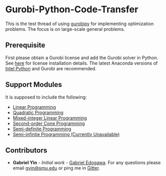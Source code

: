 # Gurobi-Python-Code-Transfer
This is the test thread of using [gurobipy](https://www.gurobi.com/documentation/8.1/quickstart_mac/the_gurobi_python_interfac.html) for implementing optimization problems. The focus is on large-scale general problems.

## Prerequisite

First please obtain a Gurobi license and add the Gurobi solver in Python. See [here](https://www.gurobi.com/downloads/?campaignid=193283256&adgroupid=78789908776&creative=384430929835&keyword=%2Bgurobi%20%2Blicense&matchtype=b&gclid=Cj0KCQjwgNXtBRC6ARIsAIPP7RuBbFS-39QRu_SoVFGnKeAv1J2tg8p9JoY6pvsbZ6vhbP2O1N0KzAUaArVhEALw_wcB) for license installation details. The latest Anaconda versions of [Intel Python](https://software.intel.com/en-us/distribution-for-python) and Gurobi are recommended. 

## Support Modules

It is supposed to include the following:

* [Linear Programming](http://en.wikipedia.org/wiki/Linear_programming)
* [Quadratic Programming](https://en.wikipedia.org/wiki/Quadratic_programming)
* [Mixed-integer Linear Programming](https://en.wikipedia.org/wiki/Integer_programming)
* [Second-order Cone Programming](https://en.wikipedia.org/wiki/Second-order_cone_programming)
* [Semi-definite Programming](https://en.wikipedia.org/wiki/Semidefinite_programming)
* [Semi-infintie Programming (Currently Unavailable)](https://en.wikipedia.org/wiki/Semi-infinite_programming)

## Contributors

* **Gabriel Yin** - *Initial work* - [Gabriel Edogawa](https://github.com/GabrielEdogawa). For any questions please email gyin@smu.edu or ping me in [Gitter](https://gitter.im/). 
